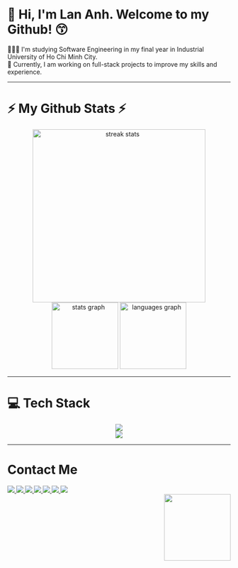 <!-- Introduction -->
<div align="left">
  <h1>👋 Hi, I'm Lan Anh. Welcome to my Github! 😙</h1>
  👩🏻‍💻 I'm studying Software Engineering in my final year in Industrial University of Ho Chi Minh City. <br/>
  💭 Currently, I am working on full-stack projects to improve my skills and experience.
</div>

---

<!--
**dhlananhh/dhlananhh** is a ✨ _special_ ✨ repository because its `README.md` (this file) appears on your GitHub profile.

Here are some ideas to get you started:

- 🔭 I’m currently working on ...
- 🌱 I’m currently learning ...
- 👯 I’m looking to collaborate on ...
- 🤔 I’m looking for help with ...
- 💬 Ask me about ...
- 📫 How to reach me: ...
- 😄 Pronouns: ...
- ⚡ Fun fact: ...
-->

# ⚡ My Github Stats ⚡
<!-- ![Lan Anh's GitHub stats](https://github-readme-stats.vercel.app/api?username=dhlananhh&theme=dracula&hide_border=false&include_all_commits=true&count_private=true)<br/> -->

<div align="center">
  <img width=390 src="https://github-readme-streak-stats-salesp07.vercel.app/?user=salesp07&count_private=true&theme=react&border_radius=10" alt="streak stats" />
  <img src="https://github-readme-stats.vercel.app/api?username=dhlananhh&hide_title=false&hide_rank=false&show_icons=true&include_all_commits=true&count_private=true&disable_animations=false&theme=dracula&locale=en&hide_border=false" height="150" alt="stats graph"  />
  <img src="https://github-readme-stats.vercel.app/api/top-langs?username=dhlananhh&locale=en&hide_title=false&layout=compact&card_width=320&langs_count=5&theme=dracula&hide_border=false" height="150" alt="languages graph"  />
</div>

---

# 💻 Tech Stack
<div align="center">
  <img src="https://skillicons.dev/icons?i=python,java,html,css,bootstrap,tailwind,mui,javascript,c,react,nextjs,mongodb,mysql" />
  <br>
  <img src="https://skillicons.dev/icons?i=vscode,eclipse,git,github,figma,discord" />
  <br>
</div>

---

# Contact Me
<div align="left">
  <!-- Gmail -->
  <a href="mailto:dhlananh2309@gmail.com" target="_blank">
    <img src="https://img.shields.io/badge/Gmail-333333?style=for-the-badge&logo=gmail&logoColor=red" />
  </a>
  <!-- LinkedIn -->
  <a href="https://www.linkedin.com/in/dhlananh/" target="_blank">
    <img src="https://img.shields.io/badge/LinkedIn-0077B5?style=for-the-badge&logo=linkedin&logoColor=white" target="_blank" />
  </a>
  <!-- Portfolio -->
  <a href="https://dhlananhh.github.io/" target="_blank">
     <img src="https://img.shields.io/badge/Portfolio-FF5722?style=for-the-badge&logo=todoist&logoColor=white" target="_blank" /> <!-- sqlite, safari, google-chrome are other good icon options -->
  </a>
  <!-- Github -->
  <a href="https://github.com/dhlananhh" target="_blank">
    <img src="https://img.shields.io/badge/GitHub-100000?style=for-the-badge&logo=github&logoColor=white" />
  </a>
  <a href="https://www.facebook.com/dhlananhh" target="_blank">
    <img src="https://img.shields.io/badge/Facebook-1877F2?style=for-the-badge&logo=facebook&logoColor=white" />
  </a>
  <a href="https://www.instagram.com/dhlananh" target="_blank">
    <img src="https://img.shields.io/badge/Instagram-E4405F?style=for-the-badge&logo=instagram&logoColor=white" />
  </a>
  <a href="https://zalo.me/0906809981" target="_blank">
    <img src="https://img.shields.io/badge/Zalo-0068FF?style=for-the-badge&logo=zalo&logoColor=white" />
  </a>
</div>

<img align="right" height="150" src="https://i.imgflip.com/65efzo.gif"  />

